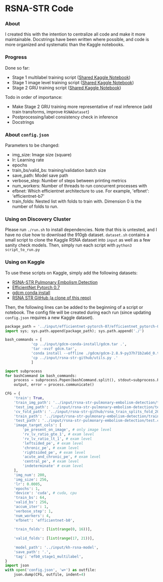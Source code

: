 # RSNA-STR Code

### About
I created this with the intention to centralize all code and make it more maintainable.
Docstrings have been written where possible, and code is more organized and systematic than the Kaggle notebooks.

### Progress
Done so far:
- Stage 1 multilabel training script ([Shared Kaggle Notebook](https://www.kaggle.com/stanleyjzheng/rsna-github-multilabel-testing?scriptVersionId=468178756))
- Stage 1 image level training script ([Shared Kaggle Notebook](https://www.kaggle.com/stanleyjzheng/rsna-github-image-level-testing?scriptVersionId=46817626))
- Stage 2 GRU training script ([Shared Kaggle Notebook](https://www.kaggle.com/stanleyjzheng/rsna-str-stage-2-gru-train?scriptVersionId=46890528))

Todo in order of importance:
- Make Stage 2 GRU training more representative of real inference (add train transforms, improve `RSNADataset`)
- Postprocessing/label consistency check in inference
- Docstrings

### About `config.json`
Parameters to be changed:
- img_size: Image size (square)
- lr: Learning rate
- epochs
- train_bs/valid_bs: training/validation batch size
- save_path: Model save path
- verbose_step: Number of steps between printing metrics
- num_workers: Number of threads to run concurrent processes with
- efbnet: Which efficientnet architecture to use. For example, 'efbnet': 'efficientnet-b7'
- train_folds: Nested list with folds to train with. Dimension 0 is the number of folds to run.

### Using on Discovery Cluster
Please run `./run.sh` to install dependencies. 
Note that this is untested, and I have no clue how to download the 910gb dataset.
`dataset.sh` contains a small script to clone the Kaggle RSNA dataset into `input` as well as a few sanity check models.
Then, simply run each script with `python3 script_to_run.py` 

### Using on Kaggle
To use these scripts on Kaggle, simply add the following datasets:
- [RSNA-STR Pulmonary Embolism Detection](https://www.kaggle.com/c/rsna-str-pulmonary-embolism-detection/data)
- [EfficientNet Pytorch 0.7](https://www.kaggle.com/tunguz/efficientnet-pytorch-07)
- [gdcm conda install](https://www.kaggle.com/ronaldokun/gdcm-conda-install)
- [RSNA STR GitHub (a clone of this repo)](www.kaggle.com/dataset/f4127c3bf3b0b540d8d17e1b4f1bddbe4ea05231c9613619e8ccd745c7dd2b17)

Then, the following lines can be added to the beginning of a script or notebook. 
The config file will be created during each run (since updating `config.json` requires a new Kaggle dataset).

```python
package_path = '../input/efficientnet-pytorch-07/efficientnet_pytorch-0.7.0'
import sys; sys.path.append(package_path); sys.path.append('./')

bash_commands = [
            'cp ../input/gdcm-conda-install/gdcm.tar .',
            'tar -xvzf gdcm.tar',
            'conda install --offline ./gdcm/gdcm-2.8.9-py37h71b2a6d_0.tar.bz2',
            'cp ../input/rsna-str-github/utils.py .'
            ]

import subprocess
for bashCommand in bash_commands:
    process = subprocess.Popen(bashCommand.split(), stdout=subprocess.PIPE)
    output, error = process.communicate()

CFG = {
    'train': True,
    'train_img_path': '../input/rsna-str-pulmonary-embolism-detection/train',
    'test_img_path': '../input/rsna-str-pulmonary-embolism-detection/test',
    'cv_fold_path': '../input/rsna-str-github/rsna_train_splits_fold_20.csv',
    'train_path': '../input/rsna-str-pulmonary-embolism-detection/train.csv',
    'test_path': '../input/rsna-str-pulmonary-embolism-detection/test.csv',
    'image_target_cols': [
        'pe_present_on_image', # only image level
        'rv_lv_ratio_gte_1', # exam level
        'rv_lv_ratio_lt_1', # exam level
        'leftsided_pe', # exam level
        'chronic_pe', # exam level
        'rightsided_pe', # exam level
        'acute_and_chronic_pe', # exam level
        'central_pe', # exam level
        'indeterminate' # exam level
    ],
    'img_num': 200,
    'img_size': 256,
    'lr': 0.0005,
    'epochs': 1,
    'device': 'cuda', # cuda, cpu
    'train_bs': 64,
    'valid_bs': 256,
    'accum_iter': 1,
    'verbose_step': 1,
    'num_workers': 4,
    'efbnet': 'efficientnet-b0',
    
    'train_folds': [list(range(0, 16))],
    
    'valid_folds': [list(range(17, 21))],
    
    'model_path': '../input/kh-rsna-model',
    'save_path': '.',
    'tag': 'efb0_stage1_multilabel',
}
import json
with open('config.json', 'w+') as outfile:
    json.dump(CFG, outfile, indent=4)
```